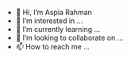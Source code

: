 - 👋 Hi, I’m Aspia Rahman
- 👀 I’m interested in ...
- 🌱 I’m currently learning ...
- 💞️ I’m looking to collaborate on ...
- 📫 How to reach me ...

<!---
AspiaBU/AspiaBU is a ✨ special ✨ repository because its `README.md` (this file) appears on your GitHub profile.
You can click the Preview link to take a look at your changes.
--->
